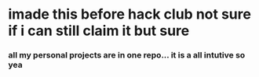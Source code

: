 # imade this before hack club not sure if i can still claim it but sure

### all my personal projects are in one repo... it is a all intutive so yea

